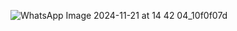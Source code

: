 ![WhatsApp Image 2024-11-21 at 14 42 04_10f0f07d](https://github.com/user-attachments/assets/b39f50ea-fb39-44d5-8b98-d2f23a99b2a1)
